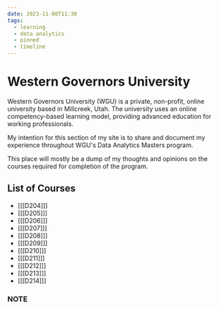 ```yaml
---
date: 2023-11-08T11:30
tags:
  - learning
  - data analytics
  - pinned
  - timeline
---
```


# Western Governors University

Western Governors University (WGU) is a private, non-profit, online university based in Millcreek, Utah. 
The university uses an online competency-based learning model, providing advanced education for working professionals.

My intention for this section of my site is to share and document my experience throughout
WGU's Data Analytics Masters program.

This place will mostly be a dump of my thoughts and opinions on the courses required for completion of the program.

## List of Courses

 * [[[D204]]]
 * [[[D205]]]
 * [[[D206]]]
 * [[[D207]]]
 * [[[D208]]]
 * [[[D209]]]
 * [[[D210]]]
 * [[[D211]]]
 * [[[D212]]]
 * [[[D213]]]
 * [[[D214]]]
 
  
### NOTE


